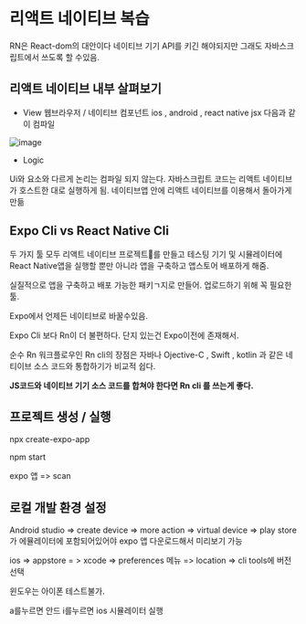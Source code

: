 # 리액트 네이티브 복습

RN은 React-dom의 대안이다
네이티브 기기 API를 키긴 해야되지만 그래도 자바스크립트에서 쓰도록 할 수있음.

## 리액트 네이티브 내부 살펴보기 

- View
웹브라우저 / 네이티브 컴포넌트 ios , android , react native jsx 다음과 같이 컴파일

![image](https://github.com/MAGHC/TIL-2024-/assets/89845540/6777b0ef-0454-4896-b285-953ccbc03257)

- Logic

Ui와 요소와 다르게 논리는 컴파일 되지 않는다. 
자바스크립트 코드는 리액트 네이티브가 호스트한 대로 실행하게 됨.
네이티브앱 안에 리액트 네이티브를 이용해서 돌아가게 만듦

## Expo Cli vs React Native Cli 

두 가지 툴 모두 리액트 네이티브 프로젝트를 만들고 테스팅 기기 및 시뮬레이터에 React Native앱을 실행할 뿐만 아니라 
앱을 구축하고 앱스토어 배포하게 해줌.

실질적으로 앱을 구축하고 배포 가능한 패키ㄱ지로 만들어. 업로드하기 위해 꼭 필요한 툴. 

Expo에서 언제든 네이티브로 바꿀수있음. 

Expo Cli 보다 Rn이 더 불편하다.  단지 있는건 Expo이전에 존재해서. 

순수 Rn 워크플로우인 Rn cli의 장점은 자바나 Ojective-C , Swift , kotlin 과 같은 네티이브 소스 코드와 통합하기가 비교적 쉽다. 

__JS코드와 네이티브 기기 소스 코드를 합쳐야 한다면 Rn cli 를 쓰는게 좋다.__ 


## 프로젝트 생성 / 실행

npx create-expo-app

npm start 

expo 앱 => scan 


## 로컬 개발 환경 설정 

Android studio => create device => more action => virtual device => play store가 에뮬레이터에 포함되어있어야 expo 앱 다운로드해서 미리보기 가능 

ios => appstore = > xcode => preferences 메뉴 => location => cli tools에 버전선택 

윈도우는 아이폰 테스트불가. 

a를누르면 안드 i를누르면 ios 시뮬레이터 실행 



